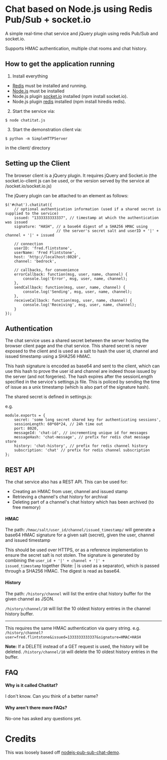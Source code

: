 Chat based on Node.js using Redis Pub/Sub + socket.io
======================================================

A simple real-time chat service and jQuery plugin using redis Pub/Sub and socket.io.

Supports HMAC authentication, multiple chat rooms and chat history.

How to get the application running
------------------------------------

1. Install everything

 * <a href="http://redis.io">Redis</a> must be installed and running.
 * <a href="http://nodejs.org">Node.js</a> must be installed
 * Node.js plugin <a href="http://socket.io">socket.io</a> installed (npm install socket.io).
 * Node.js plugin <a href="https://github.com/mranney/node_redis">redis</a> installed (npm install hiredis redis).


2. Start the service via:

<code>$ node chatitat.js</code>


3. Start the demonstration client via:

<code>$ python -m SimpleHTTPServer</code>

in the client/ directory

Setting up the Client
-----------------------

The browser client is a jQuery plugin. It requires jQuery and Socket.io (the socket.io-client js can be used, or the version served by the service at /socket.io/socket.io.js)

The jQuery plugin can be attached to an element as follows:

    $('#chat').chatitat({
        // optional authentication information (used if a shared secret is supplied to the service)
        issued: "1333333333337", // timestamp at which the authentication was issued
        signature: "HASH", // a base64 digest of a SHA256 HMAC using
                           // the server's secret salt and userID + '|' + channel + '|' + issued
        
        // connection
        userID: 'fred.flintstone',
        userName: 'Fred Flintstone',
        host: 'http://localhost:8020',
        channel: 'bedrock',
        
        // callbacks, for convenience
        errorCallback: function(msg, user, name, channel) {
            console.log('Error', msg, user, name, channel);
        },
        sendCallback: function(msg, user, name, channel) {
            console.log('Sending', msg, user, name, channel);
        },
        receiveCallback: function(msg, user, name, channel) {
            console.log('Receiving', msg, user, name, channel);
        }
    });


Authentication
---------------

The chat service uses a shared secret between the server hosting the browser client page and the chat service. This shared secret is never exposed to the client and is used as a salt to hash the user id, channel and issued timestamp using a SHA256 HMAC.

This hash signature is encoded as base64 and sent to the client, which can use this hash to prove the user id and channel are indeed those issued by the server (and not forgeries). The hash expires after the sessionLength specified in the service's settings.js file. This is policed by sending the time of issue as a unix timestamp (which is also part of the signature hash).

The shared secret is defined in settings.js:

e.g.

    module.exports = {
        secret: 'some long secret shared key for authenticating sessions',
        sessionLength: 60*60*24, // 24h time out
        port: 8020,
        messageId: 'chat-id', // incrementing unique id for messages
        messageHash: 'chat-message', // prefix for redis chat message store
        history: 'chat-history', // prefix for redis channel history
        subscription: 'chat' // prefix for redis channel subscription
    };


REST API
--------

The chat service also has a REST API. This can be used for:
* Creating an HMAC from user, channel and issued stamp
* Retrieving a channel's chat history for archival
* Deleting part of a channel's chat history which has been archived (to free memory)


#### HMAC
The path:
<code>/hmac/salt/user_id/channel/issued_timestamp/</code>
will generate a base64 HMAC signature for a given salt (secret), given the user, channel and issued timestamp

This should be used over HTTPS, or as a reference implementation to ensure the secret salt is not stolen.
The signature is generated by combining the <code>user_id + '|' + channel + '|' + issued_timestamp</code> together (Note: | is used as a separator), which is passed through a SHA256 HMAC. The digest is read as base64.

#### History
The path:
<code>/history/channel</code>
will list the entire chat history buffer for the given channel as JSON.

<code>/history/channel/10</code>
will list the 10 oldest history entries in the channel history buffer.

----

This requires the same HMAC authentication via query string. e.g.
<code>/history/channel?user=fred.flintstone&issued=1333333333337&signature=HMAC+HASH</code>

<b>Note:</b> If a DELETE instead of a GET request is used, the history will be deleted.
<code>/history/channel/10</code>
will delete the 10 oldest history entries in the buffer.

FAQ
----

#### Why is it called Chatitat?
I don't know. Can you think of a better name?

#### Why aren't there more FAQs?
No-one has asked any questions yet.


# Credits
This was loosely based off <a href="https://github.com/steffenwt/nodejs-pub-sub-chat-demo">nodejs-pub-sub-chat-demo</a>.
